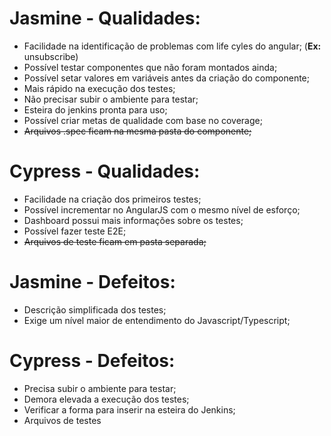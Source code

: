 # Jasmine - Qualidades:
- Facilidade na identificação de problemas com life cyles do angular; (**Ex:** unsubscribe)
- Possível testar componentes que não foram montados ainda;
- Possível setar valores em variáveis antes da criação do componente;
- Mais rápido na execução dos testes;
- Não precisar subir o ambiente para testar;
- Esteira do jenkins pronta para uso;
- Possível criar metas de qualidade com base no coverage;
- ~~Arquivos .spec ficam na mesma pasta do componente;~~

# Cypress - Qualidades:
- Facilidade na criação dos primeiros testes;
- Possível incrementar no AngularJS com o mesmo nível de esforço;
- Dashboard possui mais informações sobre os testes;
- Possível fazer teste E2E;
- ~~Arquivos de teste ficam em pasta separada;~~

# Jasmine - Defeitos:
- Descrição simplificada dos testes;
- Exige um nível maior de entendimento do Javascript/Typescript;

# Cypress - Defeitos:
- Precisa subir o ambiente para testar;
- Demora elevada a execução dos testes;
- Verificar a forma para inserir na esteira do Jenkins;
- Arquivos de testes 

